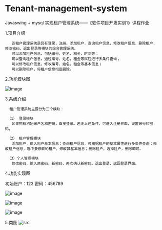 # Tenant-management-system
Javaswing + mysql 实现租户管理系统——《软件项目开发实训1》课程作业

1.项目介绍

       该租户管理系统是具有登录，注册，添加租户，查询租户信息，修改租户信息，删除租户，修改密码，退出登录等模块的综合管理系统。
       可以添加租户信息，包括编号，姓名，租金，时间等；
       可以查询租户信息，通过编号，姓名，租金等属性进行多条件查询；
       可以修改租户信息，修改编号，姓名，租金等基本信息；
       可以删除租户，将租户信息彻底删除。
       
2.功能模块图

  ![image](https://github.com/Curtis-Mou/Tenant-management-system/assets/103250873/63871b3f-c1cf-45ed-895e-a65e4fe73125)

3.系统介绍

      租户管理系统主要分为三个模块：
     
     （1） 登录模块
       如果拥有初始账户名和密码，直接登录。若无上述条件，可进入注册界面，设置账号和密码。
     
     （2） 租户管理模块
       添加租户，输入租户基本信息；查询租户信息，可根据租户的基本属性进行多条件查询；修改租户信息，选中要修改的租户，修改其基本信息；删除租户，选择租户，删除即可。
     
     （3）个人管理模块
       修改密码，输入原密码，新密码，再次确认新密码。退出登录，返回登录界面。
       
 4.功能实现图
 
 初始账户：123    密码：456789
 
 ![image](https://github.com/Curtis-Mou/Tenant-management-system/assets/103250873/84419c42-3cec-4f3f-99c7-7744c1c01217)
 
![image](https://github.com/Curtis-Mou/Tenant-management-system/assets/103250873/8cbfbfc8-3d37-41df-a881-c49f0a8f0c24)

![image](https://github.com/Curtis-Mou/Tenant-management-system/assets/103250873/9061f9a6-4b53-449c-9bf9-17b7b609ac56)

       
 5.类图
 ![src](https://github.com/Curtis-Mou/Tenant-management-system/assets/103250873/7faecc2e-f8d5-4963-8fd9-628a998cbe55)



